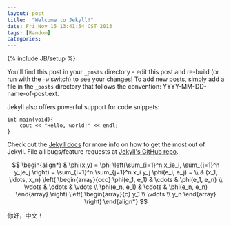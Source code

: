 ```yaml
---
layout: post
title:  "Welcome to Jekyll!"
date: Fri Nov 15 13:41:54 CST 2013
tags: [Random]
categories: 
---
```

{% include JB/setup %}

You'll find this post in your `_posts` directory - edit this post and re-build (or run with the `-w` switch) to see your changes!
To add new posts, simply add a file in the `_posts` directory that follows the convention: YYYY-MM-DD-name-of-post.ext.

Jekyll also offers powerful support for code snippets:

~~~
int main(void){
	cout << "Hello, world!" << endl;
}
~~~

Check out the [Jekyll docs][jekyll] for more info on how to get the most out of Jekyll. File all bugs/feature requests at [Jekyll's GitHub repo][jekyll-gh].

$$
\begin{align*}
  & \phi(x,y) = \phi \left(\sum_{i=1}^n x_ie_i, \sum_{j=1}^n y_je_j \right)
  = \sum_{i=1}^n \sum_{j=1}^n x_i y_j \phi(e_i, e_j) = \\
  & (x_1, \ldots, x_n) \left( \begin{array}{ccc}
      \phi(e_1, e_1) & \cdots & \phi(e_1, e_n) \\
      \vdots & \ddots & \vdots \\
      \phi(e_n, e_1) & \cdots & \phi(e_n, e_n)
    \end{array} \right)
  \left( \begin{array}{c}
      y_1 \\
      \vdots \\
      y_n
    \end{array} \right)
\end{align*}
$$

你好，中文！

[jekyll-gh]: https://github.com/mojombo/jekyll
[jekyll]:    http://jekyllrb.com
